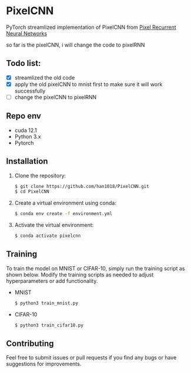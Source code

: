 # PixelCNN

PyTorch streamlized implementation of PixelCNN from [Pixel Recurrent Neural Networks](http://arxiv.org/abs/1601.06759)

so far is the pixelCNN, i will change the code to pixelRNN
## Todo list:
- [x] streamlized the old code
- [x] apply the old pixelCNN to mnist first to make sure it will work successfully
- [ ] change the pixelCNN to pixelRNN

## Repo env
- cuda 12.1
- Python 3.x
- Pytorch


## Installation
1. Clone the repository:
    ```bash
    $ git clone https://github.com/han1018/PixelCNN.git
    $ cd PixelCNN
    ```

2. Create a virtual environment using conda:
    ```bash
    $ conda env create -f environment.yml
    ```

3. Activate the virtual environment:
    ```bash
    $ conda activate pixelcnn
    ```

## Training
To train the model on MNIST or CIFAR-10, simply run the training script as shown below. Modify the training scripts as needed to adjust hyperparameters or add functionality.

-  MNIST
    ```bash
    $ python3 train_mnist.py
    ```

-  CIFAR-10
    ```bash
    $ python3 train_cifar10.py
    ```

## Contributing
Feel free to submit issues or pull requests if you find any bugs or have suggestions for improvements.